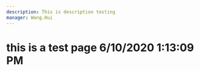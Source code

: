 ```yaml
---
description: This is description testing
manager: Wang.Hui
---
```

# this is a test page 6/10/2020 1:13:09 PM